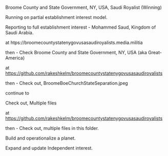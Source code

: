 Broome County and State Government, NY,  USA, Saudi Royalist (Winning)

Running on partial establishment interest model.

Reporting to full establishment interest - Mohammed Saud, Kingdom of Saudi Arabia.

at htps://broomecountystatenygovusasaudiroyalists.media.militia

then - Check Broome County and State Government, NY,  USA (aka Great-America)

at https://github.com/rakeshkelm/broomecountystatenygovusasaudiroyalists

then - Check out, BroomeBoeChurchStateSeparation.jpeg

continue to

Check out, Multiple files

at https://github.com/rakeshkelm/broomecountystatenygovusasaudiroyalists

then - Check out, multiple files in this folder.

Build and operationalize a planet.

Expand and update Independent interest.


